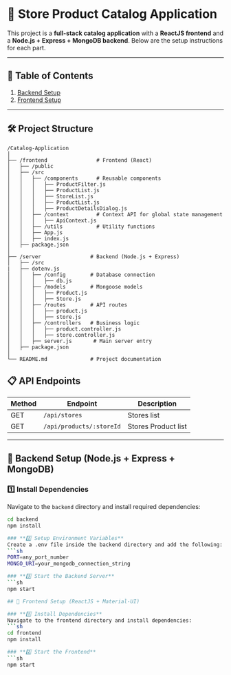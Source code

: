# 🏪 Store Product Catalog Application

This project is a **full-stack catalog application** with a **ReactJS frontend** and a **Node.js + Express + MongoDB backend**. Below are the setup instructions for each part.

---

## 📌 Table of Contents
1. [Backend Setup](#-backend-setup-nodejs--express--mongodb)
2. [Frontend Setup](#-frontend-setup-reactjs--material-ui)

---

## 🛠️ Project Structure

```
/Catalog-Application
│
├── /frontend                # Frontend (React)
│   ├── /public
│   ├── /src
│   │   ├── /components      # Reusable components
│   │   │   ├── ProductFilter.js
│   │   │   ├── ProductList.js
│   │   │   ├── StoreList.js
│   │   │   ├── ProductList.js
│   │   │   ├── ProductDetailsDialog.js
│   │   ├── /context         # Context API for global state management
│   │   │   ├── ApiContext.js
│   │   ├── /utils           # Utility functions
│   │   ├── App.js
│   │   ├── index.js
│   ├── package.json
│
├── /server                # Backend (Node.js + Express)
│   ├── /src
|   ├── dotenv.js
│   │   ├── /config        # Database connection
│   │   │   ├── db.js
│   │   ├── /models        # Mongoose models
│   │   │   ├── Product.js
│   │   │   ├── Store.js
│   │   ├── /routes        # API routes
│   │   │   ├── product.js
│   │   │   ├── store.js
│   │   ├── /controllers   # Business logic
│   │   │   ├── product.controller.js
│   │   │   ├── store.controller.js
│   │   ├── server.js       # Main server entry
│   ├── package.json
│
└── README.md              # Project documentation

```

## 📋 API Endpoints

| Method | Endpoint                  | Description            |
| ------ | ------------------------- | ---------------------- |
| GET    | `/api/stores`             | Stores list            |
| GET    | `/api/products/:storeId`  | Stores Product list    |


---

## 🚀 Backend Setup (Node.js + Express + MongoDB)

### **1️⃣ Install Dependencies**
Navigate to the `backend` directory and install required dependencies:
```sh
cd backend
npm install

### **2️⃣ Setup Environment Variables**
Create a .env file inside the backend directory and add the following:
```sh
PORT=any_port_number
MONGO_URI=your_mongodb_connection_string

### **3️⃣ Start the Backend Server**
```sh
npm start

## 🎨 Frontend Setup (ReactJS + Material-UI)

### **1️⃣ Install Dependencies**
Navigate to the frontend directory and install dependencies:
```sh
cd frontend
npm install

### **2️⃣ Start the Frontend**
```sh
npm start
